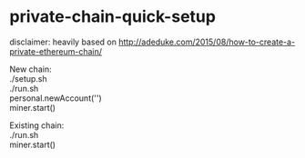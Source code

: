 # private-chain-quick-setup  
  
disclaimer: heavily based on http://adeduke.com/2015/08/how-to-create-a-private-ethereum-chain/  
  
New chain:  
./setup.sh  
./run.sh  
personal.newAccount('')  
miner.start()  
  
Existing chain:  
./run.sh  
miner.start()  
